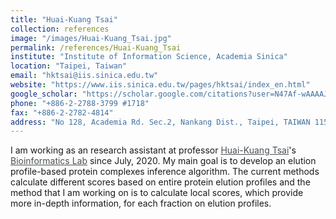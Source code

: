 ```yaml
---
title: "Huai-Kuang Tsai"
collection: references
image: "/images/Huai-Kuang_Tsai.jpg"
permalink: /references/Huai-Kuang_Tsai
institute: "Institute of Information Science, Academia Sinica"
location: "Taipei, Taiwan"
email: "hktsai@iis.sinica.edu.tw"
website: "https://www.iis.sinica.edu.tw/pages/hktsai/index_en.html"
google_scholar: "https://scholar.google.com/citations?user=N47Af-wAAAAJ&hl=zh-TW&oi=ao"
phone: "+886-2-2788-3799 #1718"
fax: "+886-2-2782-4814"
address: "No 128, Academia Rd. Sec.2, Nankang Dist., Taipei, TAIWAN 11529"
---
```


I am working as an research assistant at professor <a target="_blank"  href="https://www.iis.sinica.edu.tw/pages/hktsai/index_en.html" style="color:#4A4F53">Huai-Kuang Tsai</a>'s <a target="_blank"  href="https://bits.iis.sinica.edu.tw/?id=1" style="color:#4A4F53">Bioinformatics Lab</a> since July, 2020. My main goal is to develop an elution profile-based protein complexes inference algorithm. The current methods calculate different scores based on entire protein elution profiles and the method that I am working on is to calculate local scores, which provide more in-depth information, for each fraction on elution profiles.
